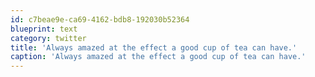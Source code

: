 ```yaml
---
id: c7beae9e-ca69-4162-bdb8-192030b52364
blueprint: text
category: twitter
title: 'Always amazed at the effect a good cup of tea can have.'
caption: 'Always amazed at the effect a good cup of tea can have.'
---
```

